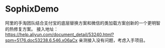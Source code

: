 # SophixDemo
阿里的手淘团队结合支付宝的底层替换方案和微信的类加载方案创新的一个更明智的热修复方案。
接入地址：https://help.aliyun.com/document_detail/53240.html?spm=5176.doc53238.6.546.x06aCx
亲测接入没有问题，考虑入手项目。
